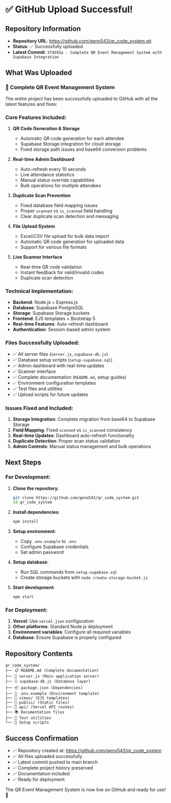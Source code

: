 # ✅ GitHub Upload Successful!

## Repository Information
- **Repository URL**: https://github.com/geno543/qr_code_system.git
- **Status**: ✅ Successfully uploaded
- **Latest Commit**: `374593a - Complete QR Event Management System with Supabase Integration`

## What Was Uploaded

### 🚀 Complete QR Event Management System
The entire project has been successfully uploaded to GitHub with all the latest features and fixes:

### Core Features Included:
1. **QR Code Generation & Storage**
   - Automatic QR code generation for each attendee
   - Supabase Storage integration for cloud storage
   - Fixed storage path issues and base64 conversion problems

2. **Real-time Admin Dashboard**
   - Auto-refresh every 10 seconds
   - Live attendance statistics
   - Manual status override capabilities
   - Bulk operations for multiple attendees

3. **Duplicate Scan Prevention**
   - Fixed database field mapping issues
   - Proper `scanned` vs `is_scanned` field handling
   - Clear duplicate scan detection and messaging

4. **File Upload System**
   - Excel/CSV file upload for bulk data import
   - Automatic QR code generation for uploaded data
   - Support for various file formats

5. **Live Scanner Interface**
   - Real-time QR code validation
   - Instant feedback for valid/invalid codes
   - Duplicate scan detection

### Technical Implementation:
- **Backend**: Node.js + Express.js
- **Database**: Supabase PostgreSQL
- **Storage**: Supabase Storage buckets
- **Frontend**: EJS templates + Bootstrap 5
- **Real-time Features**: Auto-refresh dashboard
- **Authentication**: Session-based admin system

### Files Successfully Uploaded:
- ✅ All server files (`server.js`, `supabase-db.js`)
- ✅ Database setup scripts (`setup-supabase.sql`)
- ✅ Admin dashboard with real-time updates
- ✅ Scanner interface
- ✅ Complete documentation (`README.md`, setup guides)
- ✅ Environment configuration templates
- ✅ Test files and utilities
- ✅ Upload scripts for future updates

### Issues Fixed and Included:
1. **Storage Integration**: Complete migration from base64 to Supabase Storage
2. **Field Mapping**: Fixed `scanned` vs `is_scanned` consistency
3. **Real-time Updates**: Dashboard auto-refresh functionality
4. **Duplicate Detection**: Proper scan status validation
5. **Admin Controls**: Manual status management and bulk operations

## Next Steps

### For Development:
1. **Clone the repository**:
   ```bash
   git clone https://github.com/geno543/qr_code_system.git
   cd qr_code_system
   ```

2. **Install dependencies**:
   ```bash
   npm install
   ```

3. **Setup environment**:
   - Copy `.env.example` to `.env`
   - Configure Supabase credentials
   - Set admin password

4. **Setup database**:
   - Run SQL commands from `setup-supabase.sql`
   - Create storage buckets with `node create-storage-bucket.js`

5. **Start development**:
   ```bash
   npm start
   ```

### For Deployment:
1. **Vercel**: Use `vercel.json` configuration
2. **Other platforms**: Standard Node.js deployment
3. **Environment variables**: Configure all required variables
4. **Database**: Ensure Supabase is properly configured

## Repository Contents
```
qr_code_system/
├── 📋 README.md (Complete documentation)
├── 🚀 server.js (Main application server)  
├── 🗄️ supabase-db.js (Database layer)
├── 📦 package.json (Dependencies)
├── 🔧 .env.example (Environment template)
├── 📁 views/ (EJS templates)
├── 📁 public/ (Static files)
├── 📁 api/ (Vercel API routes)
├── 📚 Documentation files
├── 🧪 Test utilities
└── 📜 Setup scripts
```

## Success Confirmation
- ✅ Repository created at: https://github.com/geno543/qr_code_system
- ✅ All files uploaded successfully
- ✅ Latest commit pushed to main branch
- ✅ Complete project history preserved
- ✅ Documentation included
- ✅ Ready for deployment

The QR Event Management System is now live on GitHub and ready for use! 🎉
